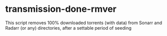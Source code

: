 # transmission-done-rmver
This script removes 100% downloaded torrents (with data) from Sonarr and Radarr (or any) directories, after a settable period of seeding

